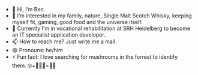 - 👋 Hi, I’m Ben
- 👀 I’m interested in my family, nature, Single Malt Scotch Whisky, keeping myself fit, gaming, good food and the universe itself.
- 🌱 Currently I'm in vocational rehabilitation at SRH Heidelberg to become an IT specialist application developer.
- 📫 How to reach me? Just write me a mail.
- 😄 Pronouns: he/him
- ⚡ Fun fact: I love searching for mushrooms in the forrest to identify them. 🤓+🍄🍄‍🟫=🤔📖

<!---
Papa-Ben/Papa-Ben is a ✨ special ✨ repository because its `README.md` (this file) appears on your GitHub profile.
You can click the Preview link to take a look at your changes.
--->
